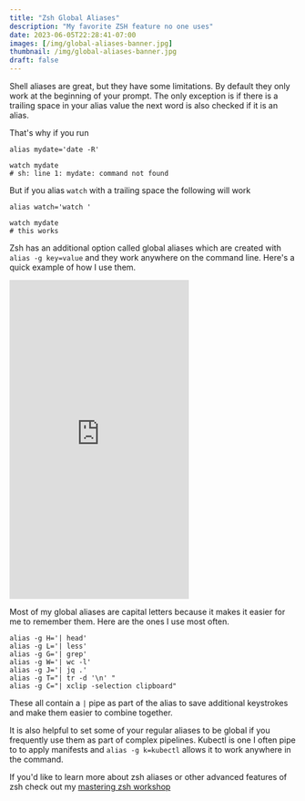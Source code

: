 ```yaml
---
title: "Zsh Global Aliases"
description: "My favorite ZSH feature no one uses"
date: 2023-06-05T22:28:41-07:00
images: [/img/global-aliases-banner.jpg]
thumbnail: /img/global-aliases-banner.jpg
draft: false
---
```


Shell aliases are great, but they have some limitations.
By default they only work at the beginning of your prompt.
The only exception is if there is a trailing space in your alias value the next word is also checked if it is an alias.

That's why if you run

```
alias mydate='date -R'

watch mydate
# sh: line 1: mydate: command not found
```

But if you alias `watch` with a trailing space the following will work

```
alias watch='watch '

watch mydate
# this works
```

Zsh has an additional option called global aliases which are created with `alias -g key=value` and they work anywhere on the command line.
Here's a quick example of how I use them.

<iframe width="315" height="560" src="https://www.youtube.com/embed/zLIMjDkYyOw" title="YouTube video player" frameborder="0" allow="accelerometer; autoplay; clipboard-write; encrypted-media; gyroscope; picture-in-picture; web-share" allowfullscreen></iframe>

Most of my global aliases are capital letters because it makes it easier for me to remember them.
Here are the ones I use most often.

```
alias -g H='| head'
alias -g L='| less'
alias -g G='| grep'
alias -g W='| wc -l'
alias -g J='| jq .'
alias -g T="| tr -d '\n' "
alias -g C="| xclip -selection clipboard"
```

These all contain a `|` pipe as part of the alias to save additional keystrokes and make them easier to combine together.

It is also helpful to set some of your regular aliases to be global if you frequently use them as part of complex pipelines.
Kubectl is one I often pipe to to apply manifests and `alias -g k=kubectl` allows it to work anywhere in the command.

If you'd like to learn more about zsh aliases or other advanced features of zsh check out my [mastering zsh workshop](https://github.com/rothgar/mastering-zsh/blob/master/docs/helpers/aliases.md)


